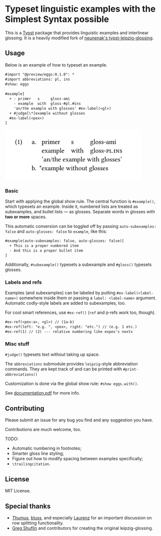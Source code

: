 # Typeset linguistic examples with the Simplest Syntax possible

This is a [Typst](https://github.com/typst/typst) package that provides linguistic examples and interlinear glossing. It is a heavily modified fork of [neunenak's typst-leipzig-glossing](https://github.com/neunenak/typst-leipzig-glossing).

## Usage

Below is an example of how to typeset an example.

```typst
#import "@preview/eggs:0.1.0": *
#import abbreviations: pl, ins
#show: eggs

#example[
  + - primer   s     gloss-ami
    - example  with  gloss-#pl.#ins
    'an/the example with glosses' #ex-label(<gl>)
  + #judge[\*]example without glosses
  #ex-label(<pex>)
]
```

<img src="https://github.com/retroflexivity/typst-eggs/blob/main/assets/example.svg" alt="an example with subexamples and glosses" width="450"/>

### Basic

Start with applying the global show rule. The central function is `#example()`, which typesets an example. Inside it, numbered lists are treated as subexamples, and bullet lists — as glosses. Separate words in glosses with **two or more** spaces.

This automatic conversion can be toggled off by passing `auto-subexamples: false` and `auto-glosses: false` to `example`, like this:

```typst
#example(auto-subexamples: false, auto-glosses: false)[
  + This is a proper numbered item
  - And this is a proper bullet item
]
```

Additionally, `#subexample()` typesets a subexample and `#gloss()` typesets glosses.

### Labels and refs

Examples (and subexamples) can be labeled by putting `#ex-label(<label-name>)` somewhere inside them or passing a `label: <label-name>` argument. Automatic codly-style labels are added to subexamples, too.

For cool smart references, use `#ex-ref()` (`ref` and `@`-refs work too, though).

```typst
#ex-ref(<pex:a>, <gl>) // (1a-b)
#ex-ref(left: "e.g. ", <pex>, right: "etc.") // (e.g. 1 etc.)
#ex-ref(1) // (2) --- relative numbering like expex's nextx
```

### Misc stuff

`#judge()` typesets text without taking up space.

The `abbreviations` submodule provides `leipzig`-style abbreviation commands. They are kept track of and can be printed with `#print-abbreviations()`

Customization is done via the global show rule: `#show eggs.with()`.

See [documentation.pdf](https://github.com/retroflexivity/typst-eggs/blob/main/documentation.pdf) for more info.

## Contributing

Please submit an issue for any bug you find and any suggestion you have.

Contributions are much welcome, too.

TODO:
- Automatic numbering in footnotes;
- Smarter gloss line styling;
- Figure out how to modify spacing between examples specifically;
- `\trailingcitation`.

## License

MIT License.

## Special thanks

- [Thumus](https://github.com/Thumuss), [bluss](https://github.com/bluss), and especially [Laurenz](https://github.com/laurmaedje) for an important discussion on row splitting functionality.
- [Greg Shuflin](https://github.com/neunenak) and contributors for creating the original leipzig-glossing.

